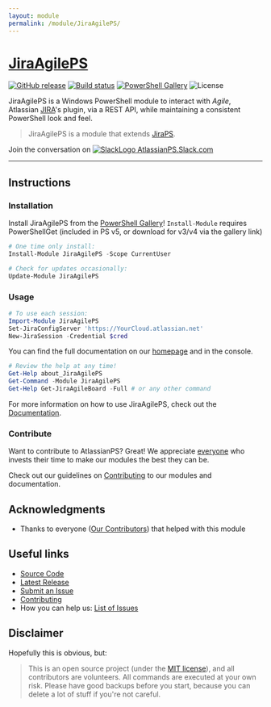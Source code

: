 ```yaml
---
layout: module
permalink: /module/JiraAgilePS/
---
```

# [JiraAgilePS](https://atlassianps.org/module/JiraAgilePS)

[![GitHub release](https://img.shields.io/github/release/AtlassianPS/JiraAgilePS.svg)](https://github.com/AtlassianPS/JiraAgilePS/releases/latest) [![Build status](https://img.shields.io/appveyor/ci/AtlassianPS/JiraAgilePS/master.svg)](https://ci.appveyor.com/project/AtlassianPS/jiraAgileps/branch/master) [![PowerShell Gallery](https://img.shields.io/powershellgallery/dt/JiraAgilePS.svg)](https://www.powershellgallery.com/packages/JiraAgilePS) ![License](https://img.shields.io/badge/license-MIT-blue.svg)

JiraAgilePS is a Windows PowerShell module to interact with _Agile_, Atlassian [JIRA]'s plugin,  via a REST API, while maintaining a consistent PowerShell look and feel.

> JiraAgilePS is a module that extends [JiraPS](https://atlassianps.org/module/JiraPS).

Join the conversation on [![SlackLogo][] AtlassianPS.Slack.com](https://atlassianps.org/slack)

[SlackLogo]: https://atlassianps.org/assets/img/Slack_Mark_Web_28x28.png
<!--more-->

---

## Instructions

### Installation

Install JiraAgilePS from the [PowerShell Gallery]! `Install-Module` requires PowerShellGet (included in PS v5, or download for v3/v4 via the gallery link)

```powershell
# One time only install:
Install-Module JiraAgilePS -Scope CurrentUser

# Check for updates occasionally:
Update-Module JiraAgilePS
```

### Usage

```powershell
# To use each session:
Import-Module JiraAgilePS
Set-JiraConfigServer 'https://YourCloud.atlassian.net'
New-JiraSession -Credential $cred
```

You can find the full documentation on our [homepage](https://atlassianps.org/docs/JiraAgilePS) and in the console.

```powershell
# Review the help at any time!
Get-Help about_JiraAgilePS
Get-Command -Module JiraAgilePS
Get-Help Get-JiraAgileBoard -Full # or any other command
```

For more information on how to use JiraAgilePS, check out the [Documentation](https://atlassianps.org/docs/JiraAgilePS/).

### Contribute

Want to contribute to AtlassianPS? Great!
We appreciate [everyone](https://atlassianps.org/#people) who invests their time to make our modules the best they can be.

Check out our guidelines on [Contributing] to our modules and documentation.

## Acknowledgments

* Thanks to everyone ([Our Contributors](https://atlassianps.org/#people)) that helped with this module

## Useful links

* [Source Code]
* [Latest Release]
* [Submit an Issue]
* [Contributing]
* How you can help us: [List of Issues](https://github.com/AtlassianPS/JiraAgilePS/issues?q=is%3Aissue+is%3Aopen+label%3Aup-for-grabs)

## Disclaimer

Hopefully this is obvious, but:

> This is an open source project (under the [MIT license]), and all contributors are volunteers. All commands are executed at your own risk. Please have good backups before you start, because you can delete a lot of stuff if you're not careful.

<!-- reference-style links -->
  [JIRA]: https://www.atlassian.com/software/jira
  [PowerShell Gallery]: https://www.powershellgallery.com/
  [Source Code]: https://github.com/AtlassianPS/JiraAgilePS
  [Latest Release]: https://github.com/AtlassianPS/JiraAgilePS/releases/latest
  [Submit an Issue]: https://github.com/AtlassianPS/JiraAgilePS/issues/new
  [replicaJunction]: https://github.com/replicaJunction
  [MIT license]: https://github.com/AtlassianPS/JiraAgilePS/blob/master/LICENSE
  [Contributing]: http://atlassianps.org/docs/Contributing

<!-- [//]: # (Sweet online markdown editor at http://dillinger.io) -->
<!-- [//]: # ("GitHub Flavored Markdown" https://help.github.com/articles/github-flavored-markdown/) -->
